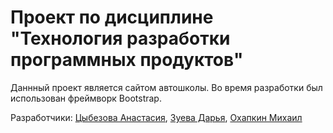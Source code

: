 # Проект по дисциплине "Технология разработки программных продуктов"

Даннный проект является сайтом автошколы. Во время разработки был использован фреймворк Bootstrap.

Разработчики: [Цыбезова Анастасия](https://vk.com/nn_boo), [Зуева Дарья](https://vk.com/mmorfii), [Охапкин Михаил](https://vk.com/ramm_mikhail)